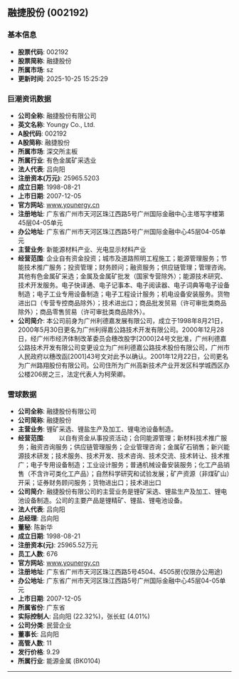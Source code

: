 ## 融捷股份 (002192)

### 基本信息

- **股票代码**: 002192
- **股票简称**: 融捷股份
- **所属市场**: sz
- **更新时间**: 2025-10-25 15:25:29

### 巨潮资讯数据

- **公司全称**: 融捷股份有限公司
- **英文名称**: Youngy Co., Ltd.
- **A股代码**: 002192
- **A股简称**: 融捷股份
- **所属市场**: 深交所主板
- **所属行业**: 有色金属矿采选业
- **法人代表**: 吕向阳
- **注册资本(万元)**: 25965.5203
- **成立日期**: 1998-08-21
- **上市日期**: 2007-12-05
- **官方网站**: www.younergy.cn
- **注册地址**: 广东省广州市天河区珠江西路5号广州国际金融中心主塔写字楼第45层04-05单元
- **办公地址**: 广东省广州市天河区珠江西路5号广州国际金融中心45层04-05单元
- **主营业务**: 新能源材料产业、光电显示材料产业
- **经营范围**: 企业自有资金投资；城市及道路照明工程施工；能源管理服务；节能技术推广服务；投资管理；财务顾问；融资服务；供应链管理；管理咨询。其他有色金属矿采选；金属及金属矿批发（国家专营除外）；能源技术研究、技术开发服务。电子快译通、电子记事本、电子阅读器、电子词典等电子设备制造；电子工业专用设备制造；电子工程设计服务；机电设备安装服务。货物进出口（专营专控商品除外）；技术进出口；商品批发贸易（许可审批类商品除外）；商品零售贸易（许可审批类商品除外）。
- **公司简介**: 本公司前身为广州利德嘉发展有限公司，成立于1998年8月21日，2000年5月30日更名为广州利得嘉公路技术开发有限公司。2000年12月28日，经广州市经济体制改革委员会穗改股字[2000]24号文批准，广州利德嘉公路技术开发有限公司变更设立为广州利德嘉公路技术股份有限公司，广州市人民政府以穗改函[2001]43号文对此予以确认。2001年12月22日，公司更名为广州路翔股份有限公司。公司住所为广州高新技术产业开发区科学城西区办公楼206房之三，法定代表人为柯荣卿。

### 雪球数据

- **公司全称**: 融捷股份有限公司
- **公司简称**: 融捷股份
- **主营业务**: 锂矿采选、锂盐生产及加工、锂电池设备制造。
- **经营范围**: 　　以自有资金从事投资活动；合同能源管理；新材料技术推广服务；融资咨询服务；供应链管理服务；企业管理咨询；金属矿石销售；新兴能源技术研发；技术服务、技术开发、技术咨询、技术交流、技术转让、技术推广；电子专用设备制造；工业设计服务；普通机械设备安装服务；化工产品销售（不含许可类化工产品）；自然科学研究和试验发展；矿产资源（非煤矿山）开采；证券财务顾问服务；货物进出口；技术进出口
- **公司简介**: 融捷股份有限公司的主营业务是锂矿采选、锂盐生产及加工、锂电池设备制造。公司的主要产品是锂精矿、锂盐、锂电池设备。
- **法人代表**: 吕向阳
- **总经理**: 吕向阳
- **董秘**: 陈新华
- **成立日期**: 1998-08-21
- **注册资本(元)**: 25965.52万元
- **员工人数**: 676
- **官方网站**: www.younergy.cn
- **注册地址**: 广东省广州市天河区珠江西路5号4504、4505房(仅限办公用途)
- **办公地址**: 广东省广州市天河区珠江西路5号广州国际金融中心45层04-05单元
- **上市日期**: 2007-12-05
- **所属省份**: 广东省
- **实际控制人**: 吕向阳 (22.32%)，张长虹 (4.01%)
- **公司分类**: 民营企业
- **董事长**: 吕向阳
- **高管人数**: 11
- **发行价格**: 9.29
- **所属行业**: 能源金属 (BK0104)

---